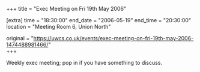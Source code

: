 +++
title = "Exec Meeting on Fri 19th May 2006"

[extra]
time = "18:30:00"
end_date = "2006-05-19"
end_time = "20:30:00"
location = "Meeting Room 6, Union North"

original = "https://uwcs.co.uk/events/exec-meeting-on-fri-19th-may-2006-1474488981466/"    
+++

Weekly exec meeting; pop in if you have something to discuss.

